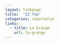 ```yaml
---
layout: linkpage
title:  "ZZ Top"
categories: repertorie
links:
  - title: La Grange
    url: la-grange
---
```

